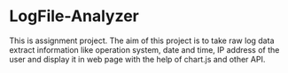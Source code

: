 # LogFile-Analyzer
This is assignment project. The aim of this project is to take raw log data extract information like operation system, date and time, IP address of the user and display it in web page with the help of chart.js and other API.
